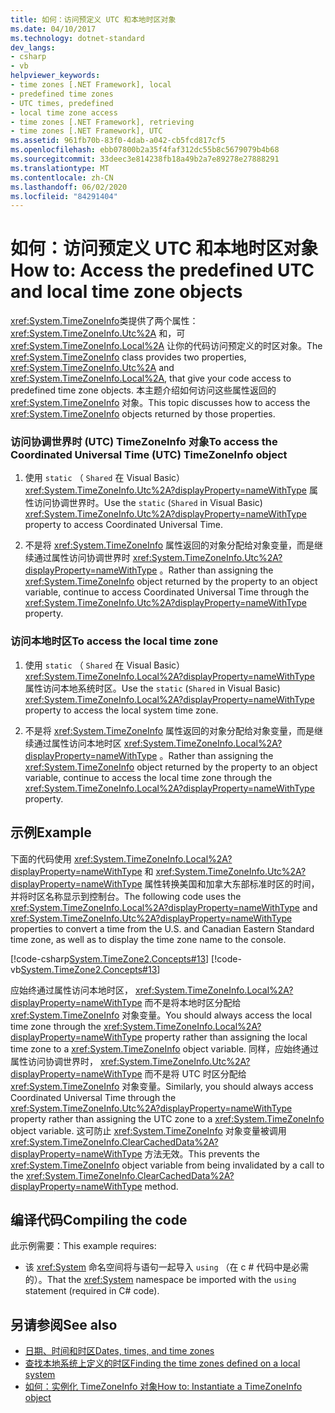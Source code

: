 ```yaml
---
title: 如何：访问预定义 UTC 和本地时区对象
ms.date: 04/10/2017
ms.technology: dotnet-standard
dev_langs:
- csharp
- vb
helpviewer_keywords:
- time zones [.NET Framework], local
- predefined time zones
- UTC times, predefined
- local time zone access
- time zones [.NET Framework], retrieving
- time zones [.NET Framework], UTC
ms.assetid: 961fb70b-83f0-4dab-a042-cb5fcd817cf5
ms.openlocfilehash: ebb07800b2a35f4faf312dc55b8c5679079b4b68
ms.sourcegitcommit: 33deec3e814238fb18a49b2a7e89278e27888291
ms.translationtype: MT
ms.contentlocale: zh-CN
ms.lasthandoff: 06/02/2020
ms.locfileid: "84291404"
---
```

# <a name="how-to-access-the-predefined-utc-and-local-time-zone-objects"></a><span data-ttu-id="21dc3-102">如何：访问预定义 UTC 和本地时区对象</span><span class="sxs-lookup"><span data-stu-id="21dc3-102">How to: Access the predefined UTC and local time zone objects</span></span>

<span data-ttu-id="21dc3-103"><xref:System.TimeZoneInfo>类提供了两个属性： <xref:System.TimeZoneInfo.Utc%2A> 和，可 <xref:System.TimeZoneInfo.Local%2A> 让你的代码访问预定义的时区对象。</span><span class="sxs-lookup"><span data-stu-id="21dc3-103">The <xref:System.TimeZoneInfo> class provides two properties, <xref:System.TimeZoneInfo.Utc%2A> and <xref:System.TimeZoneInfo.Local%2A>, that give your code access to predefined time zone objects.</span></span> <span data-ttu-id="21dc3-104">本主题介绍如何访问这些属性返回的 <xref:System.TimeZoneInfo> 对象。</span><span class="sxs-lookup"><span data-stu-id="21dc3-104">This topic discusses how to access the <xref:System.TimeZoneInfo> objects returned by those properties.</span></span>

### <a name="to-access-the-coordinated-universal-time-utc-timezoneinfo-object"></a><span data-ttu-id="21dc3-105">访问协调世界时 (UTC) TimeZoneInfo 对象</span><span class="sxs-lookup"><span data-stu-id="21dc3-105">To access the Coordinated Universal Time (UTC) TimeZoneInfo object</span></span>

1. <span data-ttu-id="21dc3-106">使用 `static` （ `Shared` 在 Visual Basic） <xref:System.TimeZoneInfo.Utc%2A?displayProperty=nameWithType> 属性访问协调世界时。</span><span class="sxs-lookup"><span data-stu-id="21dc3-106">Use the `static` (`Shared` in Visual Basic) <xref:System.TimeZoneInfo.Utc%2A?displayProperty=nameWithType> property to access Coordinated Universal Time.</span></span>

2. <span data-ttu-id="21dc3-107">不是将 <xref:System.TimeZoneInfo> 属性返回的对象分配给对象变量，而是继续通过属性访问协调世界时 <xref:System.TimeZoneInfo.Utc%2A?displayProperty=nameWithType> 。</span><span class="sxs-lookup"><span data-stu-id="21dc3-107">Rather than assigning the <xref:System.TimeZoneInfo> object returned by the property to an object variable, continue to access Coordinated Universal Time through the <xref:System.TimeZoneInfo.Utc%2A?displayProperty=nameWithType> property.</span></span>

### <a name="to-access-the-local-time-zone"></a><span data-ttu-id="21dc3-108">访问本地时区</span><span class="sxs-lookup"><span data-stu-id="21dc3-108">To access the local time zone</span></span>

1. <span data-ttu-id="21dc3-109">使用 `static` （ `Shared` 在 Visual Basic） <xref:System.TimeZoneInfo.Local%2A?displayProperty=nameWithType> 属性访问本地系统时区。</span><span class="sxs-lookup"><span data-stu-id="21dc3-109">Use the `static` (`Shared` in Visual Basic) <xref:System.TimeZoneInfo.Local%2A?displayProperty=nameWithType> property to access the local system time zone.</span></span>

2. <span data-ttu-id="21dc3-110">不是将 <xref:System.TimeZoneInfo> 属性返回的对象分配给对象变量，而是继续通过属性访问本地时区 <xref:System.TimeZoneInfo.Local%2A?displayProperty=nameWithType> 。</span><span class="sxs-lookup"><span data-stu-id="21dc3-110">Rather than assigning the <xref:System.TimeZoneInfo> object returned by the property to an object variable, continue to access the local time zone through the <xref:System.TimeZoneInfo.Local%2A?displayProperty=nameWithType> property.</span></span>

## <a name="example"></a><span data-ttu-id="21dc3-111">示例</span><span class="sxs-lookup"><span data-stu-id="21dc3-111">Example</span></span>

<span data-ttu-id="21dc3-112">下面的代码使用 <xref:System.TimeZoneInfo.Local%2A?displayProperty=nameWithType> 和 <xref:System.TimeZoneInfo.Utc%2A?displayProperty=nameWithType> 属性转换美国和加拿大东部标准时区的时间，并将时区名称显示到控制台。</span><span class="sxs-lookup"><span data-stu-id="21dc3-112">The following code uses the <xref:System.TimeZoneInfo.Local%2A?displayProperty=nameWithType> and <xref:System.TimeZoneInfo.Utc%2A?displayProperty=nameWithType> properties to convert a time from the U.S. and Canadian Eastern Standard time zone, as well as to display the time zone name to the console.</span></span>

[!code-csharp[System.TimeZone2.Concepts#13](../../../samples/snippets/csharp/VS_Snippets_CLR_System/system.TimeZone2.Concepts/CS/TimeZone2Concepts.cs#13)]
[!code-vb[System.TimeZone2.Concepts#13](../../../samples/snippets/visualbasic/VS_Snippets_CLR_System/system.TimeZone2.Concepts/VB/TimeZone2Concepts.vb#13)]

<span data-ttu-id="21dc3-113">应始终通过属性访问本地时区， <xref:System.TimeZoneInfo.Local%2A?displayProperty=nameWithType> 而不是将本地时区分配给 <xref:System.TimeZoneInfo> 对象变量。</span><span class="sxs-lookup"><span data-stu-id="21dc3-113">You should always access the local time zone through the <xref:System.TimeZoneInfo.Local%2A?displayProperty=nameWithType> property rather than assigning the local time zone to a <xref:System.TimeZoneInfo> object variable.</span></span> <span data-ttu-id="21dc3-114">同样，应始终通过属性访问协调世界时， <xref:System.TimeZoneInfo.Utc%2A?displayProperty=nameWithType> 而不是将 UTC 时区分配给 <xref:System.TimeZoneInfo> 对象变量。</span><span class="sxs-lookup"><span data-stu-id="21dc3-114">Similarly, you should always access Coordinated Universal Time through the <xref:System.TimeZoneInfo.Utc%2A?displayProperty=nameWithType> property rather than assigning the UTC zone to a <xref:System.TimeZoneInfo> object variable.</span></span> <span data-ttu-id="21dc3-115">这可防止 <xref:System.TimeZoneInfo> 对象变量被调用 <xref:System.TimeZoneInfo.ClearCachedData%2A?displayProperty=nameWithType> 方法无效。</span><span class="sxs-lookup"><span data-stu-id="21dc3-115">This prevents the <xref:System.TimeZoneInfo> object variable from being invalidated by a call to the <xref:System.TimeZoneInfo.ClearCachedData%2A?displayProperty=nameWithType> method.</span></span>

## <a name="compiling-the-code"></a><span data-ttu-id="21dc3-116">编译代码</span><span class="sxs-lookup"><span data-stu-id="21dc3-116">Compiling the code</span></span>

<span data-ttu-id="21dc3-117">此示例需要：</span><span class="sxs-lookup"><span data-stu-id="21dc3-117">This example requires:</span></span>

- <span data-ttu-id="21dc3-118">该 <xref:System> 命名空间将与语句一起导入 `using` （在 c # 代码中是必需的）。</span><span class="sxs-lookup"><span data-stu-id="21dc3-118">That the <xref:System> namespace be imported with the `using` statement (required in C# code).</span></span>

## <a name="see-also"></a><span data-ttu-id="21dc3-119">另请参阅</span><span class="sxs-lookup"><span data-stu-id="21dc3-119">See also</span></span>

- [<span data-ttu-id="21dc3-120">日期、时间和时区</span><span class="sxs-lookup"><span data-stu-id="21dc3-120">Dates, times, and time zones</span></span>](index.md)
- [<span data-ttu-id="21dc3-121">查找本地系统上定义的时区</span><span class="sxs-lookup"><span data-stu-id="21dc3-121">Finding the time zones defined on a local system</span></span>](finding-the-time-zones-on-local-system.md)
- [<span data-ttu-id="21dc3-122">如何：实例化 TimeZoneInfo 对象</span><span class="sxs-lookup"><span data-stu-id="21dc3-122">How to: Instantiate a TimeZoneInfo object</span></span>](instantiate-time-zone-info.md)
